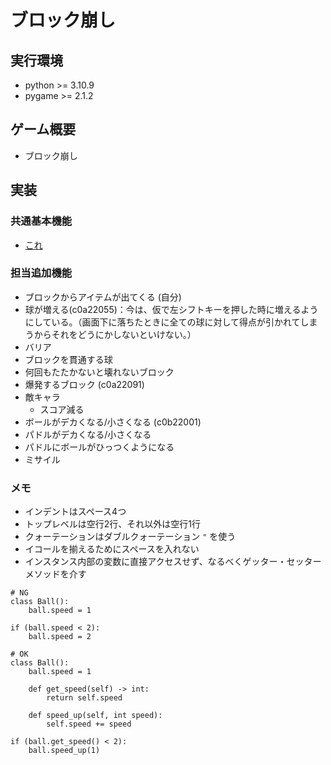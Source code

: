 # ブロック崩し

## 実行環境
- python >= 3.10.9
- pygame >= 2.1.2

## ゲーム概要
- ブロック崩し

## 実装
### 共通基本機能
- [これ](https://algorithm.joho.info/programming/python/pygame-blockout/)

### 担当追加機能
- ブロックからアイテムが出てくる (自分)
- 球が増える(c0a22055)：今は、仮で左シフトキーを押した時に増えるようにしている。（画面下に落ちたときに全ての球に対して得点が引かれてしまうからそれをどうにかしないといけない。）
- バリア
- ブロックを貫通する球
- 何回もたたかないと壊れないブロック
- 爆発するブロック (c0a22091)
- 敵キャラ
    - スコア減る
- ボールがデカくなる/小さくなる (c0b22001)
- パドルがデカくなる/小さくなる
- パドルにボールがひっつくようになる
- ミサイル

### メモ
- インデントはスペース4つ
- トップレベルは空行2行、それ以外は空行1行
- クォーテーションはダブルクォーテーション `"` を使う
- イコールを揃えるためにスペースを入れない
- インスタンス内部の変数に直接アクセスせず、なるべくゲッター・セッターメソッドを介す
```
# NG
class Ball():
    ball.speed = 1

if (ball.speed < 2):
    ball.speed = 2

# OK
class Ball():
    ball.speed = 1

    def get_speed(self) -> int:
        return self.speed

    def speed_up(self, int speed):
        self.speed += speed

if (ball.get_speed() < 2):
    ball.speed_up(1)
```
